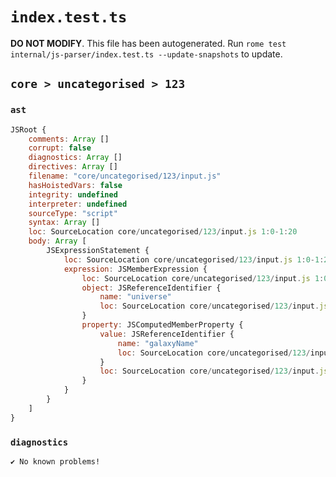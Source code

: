 # `index.test.ts`

**DO NOT MODIFY**. This file has been autogenerated. Run `rome test internal/js-parser/index.test.ts --update-snapshots` to update.

## `core > uncategorised > 123`

### `ast`

```javascript
JSRoot {
	comments: Array []
	corrupt: false
	diagnostics: Array []
	directives: Array []
	filename: "core/uncategorised/123/input.js"
	hasHoistedVars: false
	integrity: undefined
	interpreter: undefined
	sourceType: "script"
	syntax: Array []
	loc: SourceLocation core/uncategorised/123/input.js 1:0-1:20
	body: Array [
		JSExpressionStatement {
			loc: SourceLocation core/uncategorised/123/input.js 1:0-1:20
			expression: JSMemberExpression {
				loc: SourceLocation core/uncategorised/123/input.js 1:0-1:20
				object: JSReferenceIdentifier {
					name: "universe"
					loc: SourceLocation core/uncategorised/123/input.js 1:0-1:8 (universe)
				}
				property: JSComputedMemberProperty {
					value: JSReferenceIdentifier {
						name: "galaxyName"
						loc: SourceLocation core/uncategorised/123/input.js 1:9-1:19 (galaxyName)
					}
					loc: SourceLocation core/uncategorised/123/input.js 1:8-1:20
				}
			}
		}
	]
}
```

### `diagnostics`

```
✔ No known problems!

```
